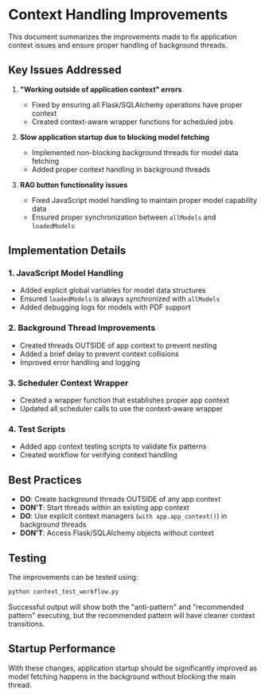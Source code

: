 # Context Handling Improvements

This document summarizes the improvements made to fix application context issues and ensure proper handling of background threads.

## Key Issues Addressed

1. **"Working outside of application context" errors**
   - Fixed by ensuring all Flask/SQLAlchemy operations have proper context
   - Created context-aware wrapper functions for scheduled jobs

2. **Slow application startup due to blocking model fetching**
   - Implemented non-blocking background threads for model data fetching
   - Added proper context handling in background threads

3. **RAG button functionality issues**
   - Fixed JavaScript model handling to maintain proper model capability data
   - Ensured proper synchronization between `allModels` and `loadedModels`

## Implementation Details

### 1. JavaScript Model Handling
- Added explicit global variables for model data structures
- Ensured `loadedModels` is always synchronized with `allModels`
- Added debugging logs for models with PDF support

### 2. Background Thread Improvements
- Created threads OUTSIDE of app context to prevent nesting
- Added a brief delay to prevent context collisions
- Improved error handling and logging

### 3. Scheduler Context Wrapper
- Created a wrapper function that establishes proper app context
- Updated all scheduler calls to use the context-aware wrapper

### 4. Test Scripts
- Added app context testing scripts to validate fix patterns
- Created workflow for verifying context handling

## Best Practices

- **DO**: Create background threads OUTSIDE of any app context
- **DON'T**: Start threads within an existing app context
- **DO**: Use explicit context managers (`with app.app_context()`) in background threads
- **DON'T**: Access Flask/SQLAlchemy objects without context

## Testing

The improvements can be tested using:
```bash
python context_test_workflow.py
```

Successful output will show both the "anti-pattern" and "recommended pattern" executing, but the recommended pattern will have cleaner context transitions.

## Startup Performance

With these changes, application startup should be significantly improved as model fetching happens in the background without blocking the main thread.